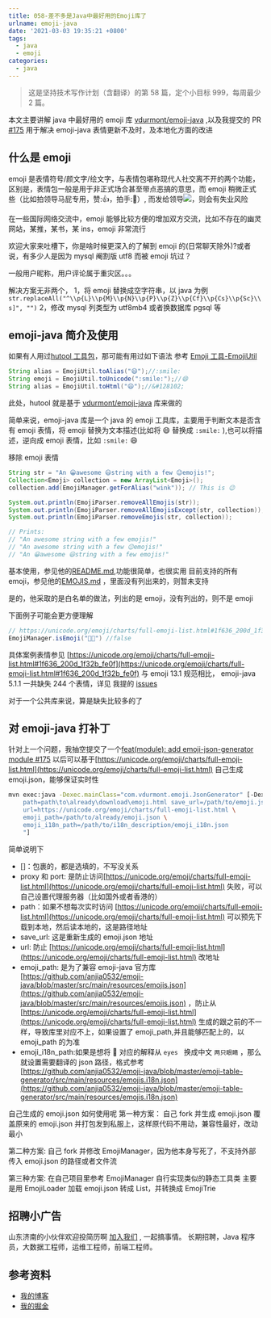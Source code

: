 ```yaml
---
title: 058-差不多是Java中最好用的Emoji库了
urlname: emoji-java
date: '2021-03-03 19:35:21 +0800'
tags:
  - java
  - emoji
categories:
  - java
---
```


> 这是坚持技术写作计划（含翻译）的第 58 篇，定个小目标 999，每周最少 2 篇。

本文主要讲解 java 中最好用的 emoji 库 [vdurmont/emoji-java](https://github.com/vdurmont/emoji-java) ,以及我提交的 PR[ #175](https://github.com/vdurmont/emoji-java/pull/175) 用于解决 emoji-java 表情更新不及时，及本地化方面的改进

<!-- more -->

## 什么是 emoji

emoji 是表情符号/颜文字/绘文字，与表情包堪称现代人社交离不开的两个功能，区别是，表情包一般是用于非正式场合甚至带点恶搞的意思，而 emoji 稍微正式些（比如拍领导马屁专用，赞:👍，拍手:👏）,
而发给领导![](https://cdn.nlark.com/yuque/0/2021/jpeg/226273/1614756451123-08486131-0e0b-4673-8281-0a994e0f8fc2.jpeg#align=left&display=inline&height=240&originHeight=240&originWidth=437&size=0&status=done&style=none&width=437)，则会有失业风险

在一些国际网络交流中，emoji 能够比较方便的增加双方交流，比如不存在的幽灵网站，某推，某书，某 ins，emoji 非常流行

欢迎大家来吐槽下，你是啥时候更深入的了解到 emoji 的(日常聊天除外)?或者说，有多少人是因为 mysql 阉割版 utf8 而被 emoji 坑过？

一般用户昵称，用户评论属于重灾区。。。

解决方案无非两个，
1，将 emoji 替换成空字符串，以 java 为例`str.replaceAll("^\\p{L}\\p{M}\\p{N}\\p{P}\\p{Z}\\p{Cf}\\p{Cs}\\p{Sc}\\s]", "")`
2，修改 mysql 列类型为 utf8mb4 或者换数据库 pgsql 等

## emoji-java 简介及使用

如果有人用过[hutool 工具包](https://www.hutool.cn/docs/#)，那可能有用过如下语法 参考 [Emoji 工具-EmojiUtil](https://www.hutool.cn/docs/#/extra/emoji/Emoji%E5%B7%A5%E5%85%B7-EmojiUtil)

```java
String alias = EmojiUtil.toAlias("😄");//:smile:
String emoji = EmojiUtil.toUnicode(":smile:");//😄
String alias = EmojiUtil.toHtml("😄");//&#128102;
```

此处，hutool 就是基于 [vdurmont/emoji-java](https://github.com/vdurmont/emoji-java) 库来做的

简单来说，emoji-java 库是一个 java 的 emoji 工具库，主要用于判断文本是否含有 emoji 表情，将 emoji 替换为文本描述(比如将 😄 替换成 `:smile:` ),也可以将描述，逆向成 emoji 表情，比如 `:smile:` 😄

移除 emoji 表情

```java
String str = "An 😀awesome 😃string with a few 😉emojis!";
Collection<Emoji> collection = new ArrayList<Emoji>();
collection.add(EmojiManager.getForAlias("wink")); // This is 😉

System.out.println(EmojiParser.removeAllEmojis(str));
System.out.println(EmojiParser.removeAllEmojisExcept(str, collection));
System.out.println(EmojiParser.removeEmojis(str, collection));

// Prints:
// "An awesome string with a few emojis!"
// "An awesome string with a few 😉emojis!"
// "An 😀awesome 😃string with a few emojis!"
```

基本使用，参见他的[README.md](https://github.com/vdurmont/emoji-java/blob/master/README.md),功能很简单，也很实用
目前支持的所有 emoji，参见他的[EMOJIS.md](https://github.com/vdurmont/emoji-java/blob/master/EMOJIS.md) ，里面没有列出来的，则暂未支持

是的，他采取的是白名单的做法，列出的是 emoji，没有列出的，则不是 emoji

下面例子可能会更方便理解

```java
// https://unicode.org/emoji/charts/full-emoji-list.html#1f636_200d_1f32b_fe0f
EmojiManager.isEmoji("😶‍🌫️") //false
```

具体案例表情参见 [https://unicode.org/emoji/charts/full-emoji-list.html#1f636_200d_1f32b_fe0f](https://unicode.org/emoji/charts/full-emoji-list.html#1f636_200d_1f32b_fe0f)
与 emoji 13.1 规范相比， emoji-java 5.1.1 一共缺失 244 个表情，详见 我提的 [issues](https://github.com/vdurmont/emoji-java/issues/169)

对于一个公共库来说，算是缺失比较多的了

## 对 emoji-java 打补丁

针对上一个问题，我抽空提交了一个[feat(module): add emoji-json-generator module #175](https://github.com/vdurmont/emoji-java/pull/175)
以后可以基于[https://unicode.org/emoji/charts/full-emoji-list.html](https://unicode.org/emoji/charts/full-emoji-list.html) 自己生成 emoji.json，能够保证实时性

```bash
mvn exec:java -Dexec.mainClass="com.vdurmont.emoji.JsonGenerator" [-Dexec.args="proxy=1270.0.1 port=1080 \
    path=path\to\already\download\emoji.html save_url=/path/to/emoji.json \
    url=https://unicode.org/emoji/charts/full-emoji-list.html \
    emoji_path=/path/to/already/emoji.json \
    emoji_i18n_path=/path/to/i18n_description/emoji_i18n.json
    "]
```

简单说明下

- []：包裹的，都是选填的，不写没关系
- proxy 和 port: 是防止访问[https://unicode.org/emoji/charts/full-emoji-list.html](https://unicode.org/emoji/charts/full-emoji-list.html) 失败，可以自己设置代理服务器（比如国外或者香港的）
- path：如果不想每次实时访问 [https://unicode.org/emoji/charts/full-emoji-list.html](https://unicode.org/emoji/charts/full-emoji-list.html) 可以预先下载到本地，然后读本地的，这是路径地址
- save_url: 这是重新生成的 emoji.json 地址
- url: 防止 [https://unicode.org/emoji/charts/full-emoji-list.html](https://unicode.org/emoji/charts/full-emoji-list.html) 改地址
- emoji_path: 是为了兼容 emoji-java 官方库 [https://github.com/anjia0532/emoji-java/blob/master/src/main/resources/emojis.json](https://github.com/anjia0532/emoji-java/blob/master/src/main/resources/emojis.json) ，防止从 [https://unicode.org/emoji/charts/full-emoji-list.html](https://unicode.org/emoji/charts/full-emoji-list.html) 生成的跟之前的不一样，导致库里对应不上，如果设置了 emoji_path,并且能够匹配上的，以 emoji_path 的为准
- emoji_i18n_path:如果是想将 👀 对应的解释从 `eyes`   换成中文 `两只眼睛` ，那么就设置需要翻译的 json 路径，格式参考 [https://github.com/anjia0532/emoji-java/blob/master/emoji-table-generator/src/main/resources/emojis.i18n.json](https://github.com/anjia0532/emoji-java/blob/master/emoji-table-generator/src/main/resources/emojis.i18n.json)

自己生成的 emoji.json 如何使用呢
第一种方案：
自己 fork 并生成 emoji.json 覆盖原来的 emoji.json 并打包发到私服上，这样原代码不用动，兼容性最好，改动最小

第二种方案:
自己 fork 并修改 EmojiManager，因为他本身写死了，不支持外部传入 emoji.json 的路径或者文件流

第三种方案:
在自己项目里参考 EmojiManager 自行实现类似的静态工具类 主要是用 EmojiLoader 加载 emoji.json 转成 List<Emoji>，并转换成 EmojiTrie

## 招聘小广告

山东济南的小伙伴欢迎投简历啊 [加入我们](https://www.zhipin.com/job_detail/20db89ac1adece6d3nZ-2tu1E1Q~.html?ka=search_list_jname_2_blank&lid=ak5J7ypLUb7.search.2) , 一起搞事情。
长期招聘，Java 程序员，大数据工程师，运维工程师，前端工程师。

## 参考资料

- [我的博客](https://anjia0532.github.io/2021/03/03/emoji-java)
- [我的掘金](https://juejin.cn/post/6935373449686679589/)
